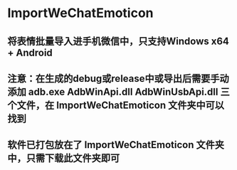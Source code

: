 # ImportWeChatEmoticon
## 将表情批量导入进手机微信中，只支持Windows x64 + Android
## 注意：在生成的debug或release中或导出后需要手动添加 adb.exe AdbWinApi.dll AdbWinUsbApi.dll 三个文件，在 ImportWeChatEmoticon 文件夹中可以找到
## 软件已打包放在了 ImportWeChatEmoticon 文件夹中，只需下载此文件夹即可

